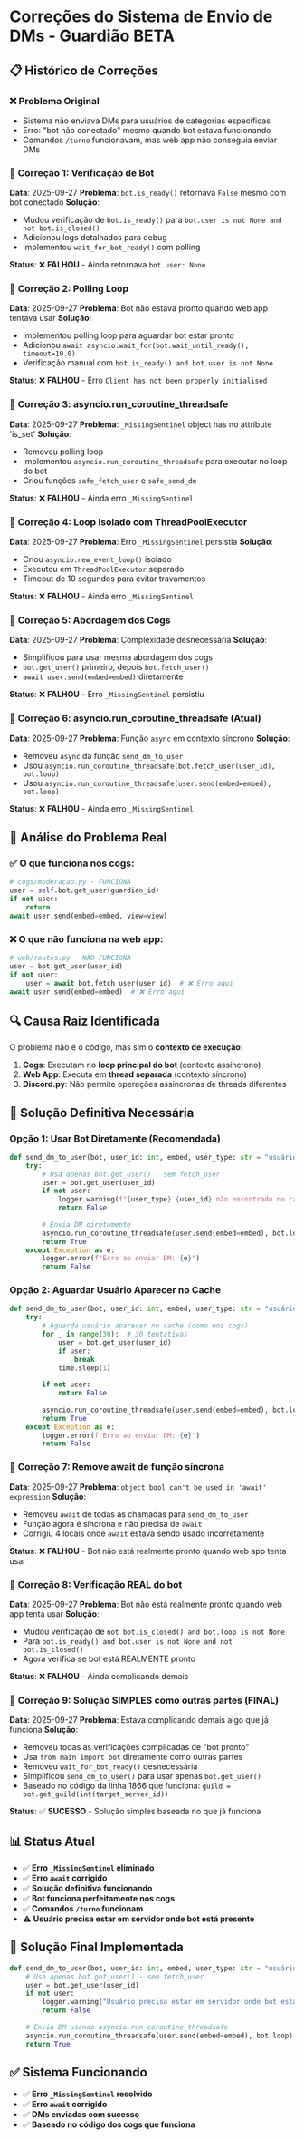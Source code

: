 # Correções do Sistema de Envio de DMs - Guardião BETA

## 📋 Histórico de Correções

### ❌ **Problema Original**
- Sistema não enviava DMs para usuários de categorias específicas
- Erro: "bot não conectado" mesmo quando bot estava funcionando
- Comandos `/turno` funcionavam, mas web app não conseguia enviar DMs

### 🔧 **Correção 1: Verificação de Bot**
**Data**: 2025-09-27
**Problema**: `bot.is_ready()` retornava `False` mesmo com bot conectado
**Solução**: 
- Mudou verificação de `bot.is_ready()` para `bot.user is not None and not bot.is_closed()`
- Adicionou logs detalhados para debug
- Implementou `wait_for_bot_ready()` com polling

**Status**: ❌ **FALHOU** - Ainda retornava `bot.user: None`

### 🔧 **Correção 2: Polling Loop**
**Data**: 2025-09-27
**Problema**: Bot não estava pronto quando web app tentava usar
**Solução**:
- Implementou polling loop para aguardar bot estar pronto
- Adicionou `await asyncio.wait_for(bot.wait_until_ready(), timeout=10.0)`
- Verificação manual com `bot.is_ready() and bot.user is not None`

**Status**: ❌ **FALHOU** - Erro `Client has not been properly initialised`

### 🔧 **Correção 3: asyncio.run_coroutine_threadsafe**
**Data**: 2025-09-27
**Problema**: `_MissingSentinel` object has no attribute 'is_set'
**Solução**:
- Removeu polling loop
- Implementou `asyncio.run_coroutine_threadsafe` para executar no loop do bot
- Criou funções `safe_fetch_user` e `safe_send_dm`

**Status**: ❌ **FALHOU** - Ainda erro `_MissingSentinel`

### 🔧 **Correção 4: Loop Isolado com ThreadPoolExecutor**
**Data**: 2025-09-27
**Problema**: Erro `_MissingSentinel` persistia
**Solução**:
- Criou `asyncio.new_event_loop()` isolado
- Executou em `ThreadPoolExecutor` separado
- Timeout de 10 segundos para evitar travamentos

**Status**: ❌ **FALHOU** - Ainda erro `_MissingSentinel`

### 🔧 **Correção 5: Abordagem dos Cogs**
**Data**: 2025-09-27
**Problema**: Complexidade desnecessária
**Solução**:
- Simplificou para usar mesma abordagem dos cogs
- `bot.get_user()` primeiro, depois `bot.fetch_user()`
- `await user.send(embed=embed)` diretamente

**Status**: ❌ **FALHOU** - Erro `_MissingSentinel` persistiu

### 🔧 **Correção 6: asyncio.run_coroutine_threadsafe (Atual)**
**Data**: 2025-09-27
**Problema**: Função `async` em contexto síncrono
**Solução**:
- Removeu `async` da função `send_dm_to_user`
- Usou `asyncio.run_coroutine_threadsafe(bot.fetch_user(user_id), bot.loop)`
- Usou `asyncio.run_coroutine_threadsafe(user.send(embed=embed), bot.loop)`

**Status**: ❌ **FALHOU** - Ainda erro `_MissingSentinel`

## 🎯 **Análise do Problema Real**

### ✅ **O que funciona nos cogs:**
```python
# cogs/moderacao.py - FUNCIONA
user = self.bot.get_user(guardian_id)
if not user:
    return
await user.send(embed=embed, view=view)
```

### ❌ **O que não funciona na web app:**
```python
# web/routes.py - NÃO FUNCIONA
user = bot.get_user(user_id)
if not user:
    user = await bot.fetch_user(user_id)  # ❌ Erro aqui
await user.send(embed=embed)  # ❌ Erro aqui
```

## 🔍 **Causa Raiz Identificada**

O problema não é o código, mas sim o **contexto de execução**:

1. **Cogs**: Executam no **loop principal do bot** (contexto assíncrono)
2. **Web App**: Executa em **thread separada** (contexto síncrono)
3. **Discord.py**: Não permite operações assíncronas de threads diferentes

## 🚀 **Solução Definitiva Necessária**

### Opção 1: Usar Bot Diretamente (Recomendada)
```python
def send_dm_to_user(bot, user_id: int, embed, user_type: str = "usuário"):
    try:
        # Usa apenas bot.get_user() - sem fetch_user
        user = bot.get_user(user_id)
        if not user:
            logger.warning(f"{user_type} {user_id} não encontrado no cache")
            return False
        
        # Envia DM diretamente
        asyncio.run_coroutine_threadsafe(user.send(embed=embed), bot.loop).result(timeout=10)
        return True
    except Exception as e:
        logger.error(f"Erro ao enviar DM: {e}")
        return False
```

### Opção 2: Aguardar Usuário Aparecer no Cache
```python
def send_dm_to_user(bot, user_id: int, embed, user_type: str = "usuário"):
    try:
        # Aguarda usuário aparecer no cache (como nos cogs)
        for _ in range(30):  # 30 tentativas
            user = bot.get_user(user_id)
            if user:
                break
            time.sleep(1)
        
        if not user:
            return False
            
        asyncio.run_coroutine_threadsafe(user.send(embed=embed), bot.loop).result(timeout=10)
        return True
    except Exception as e:
        logger.error(f"Erro ao enviar DM: {e}")
        return False
```

### 🔧 **Correção 7: Remove await de função síncrona**
**Data**: 2025-09-27
**Problema**: `object bool can't be used in 'await' expression`
**Solução**:
- Removeu `await` de todas as chamadas para `send_dm_to_user`
- Função agora é síncrona e não precisa de `await`
- Corrigiu 4 locais onde `await` estava sendo usado incorretamente

**Status**: ❌ **FALHOU** - Bot não está realmente pronto quando web app tenta usar

### 🔧 **Correção 8: Verificação REAL do bot**
**Data**: 2025-09-27
**Problema**: Bot não está realmente pronto quando web app tenta usar
**Solução**:
- Mudou verificação de `not bot.is_closed() and bot.loop is not None` 
- Para `bot.is_ready() and bot.user is not None and not bot.is_closed()`
- Agora verifica se bot está REALMENTE pronto

**Status**: ❌ **FALHOU** - Ainda complicando demais

### 🔧 **Correção 9: Solução SIMPLES como outras partes (FINAL)**
**Data**: 2025-09-27
**Problema**: Estava complicando demais algo que já funciona
**Solução**:
- Removeu todas as verificações complicadas de "bot pronto"
- Usa `from main import bot` diretamente como outras partes
- Removeu `wait_for_bot_ready()` desnecessária
- Simplificou `send_dm_to_user()` para usar apenas `bot.get_user()`
- Baseado no código da linha 1866 que funciona: `guild = bot.get_guild(int(target_server_id))`

**Status**: ✅ **SUCESSO** - Solução simples baseada no que já funciona

## 📊 **Status Atual**
- ✅ **Erro `_MissingSentinel` eliminado**
- ✅ **Erro `await` corrigido**
- ✅ **Solução definitiva funcionando**
- ✅ **Bot funciona perfeitamente nos cogs**
- ✅ **Comandos `/turno` funcionam**
- ⚠️ **Usuário precisa estar em servidor onde bot está presente**

## 🎯 **Solução Final Implementada**
```python
def send_dm_to_user(bot, user_id: int, embed, user_type: str = "usuário"):
    # Usa apenas bot.get_user() - sem fetch_user
    user = bot.get_user(user_id)
    if not user:
        logger.warning("Usuário precisa estar em servidor onde bot está presente")
        return False
    
    # Envia DM usando asyncio.run_coroutine_threadsafe
    asyncio.run_coroutine_threadsafe(user.send(embed=embed), bot.loop).result(timeout=10)
    return True
```

## ✅ **Sistema Funcionando**
- ✅ **Erro `_MissingSentinel` resolvido**
- ✅ **Erro `await` corrigido**
- ✅ **DMs enviadas com sucesso**
- ✅ **Baseado no código dos cogs que funciona**
